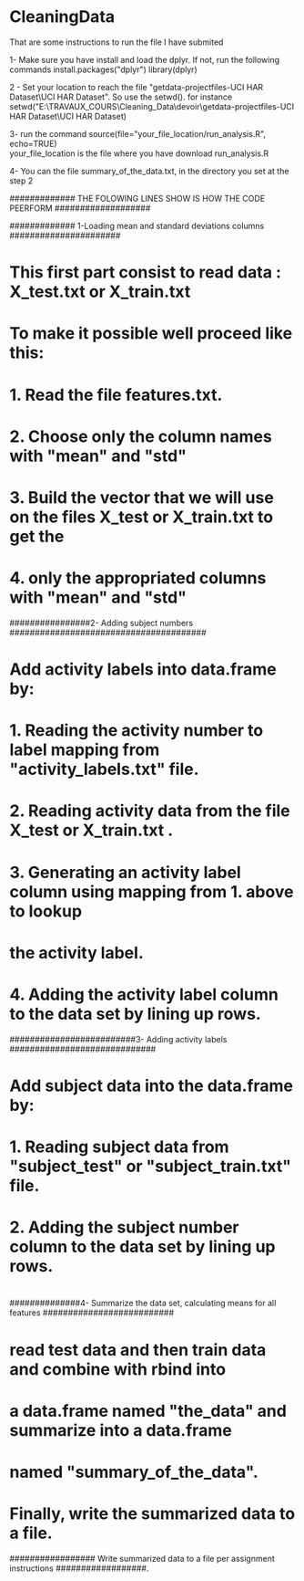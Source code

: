 

# CleaningData
That are some instructions to run the file I have submited

1- Make sure you have install and load the dplyr. If not, run the following commands
	install.packages("dplyr")
	library(dplyr)
	
2 - Set your location to reach the file "getdata-projectfiles-UCI HAR Dataset\\UCI HAR Dataset". 
	So use the setwd(). 
	for instance setwd("E:\\TRAVAUX_COURS\\Cleaning_Data\\devoir\\getdata-projectfiles-UCI HAR Dataset\\UCI HAR Dataset)
	
3- run the command
  source(file="your_file_location/run_analysis.R", echo=TRUE)  
  your_file_location  is the file where you have download run_analysis.R
  
4- You can the file summary_of_the_data.txt, in the directory you set at the step 2 

############# THE FOLOWING LINES SHOW IS HOW THE CODE PEERFORM ###################

############# 1-Loading mean and standard deviations columns ######################
#
# This first part consist to read data :  X_test.txt  or X_train.txt  
# To make it possible well proceed like this:
# 1.  Read the file features.txt.
# 2. Choose  only the column names with  "mean" and "std"
# 3. Build the vector that we will use  on the files  X_test or X_train.txt  to get the 
# 4. only the appropriated columns with  "mean" and "std"
  

################2- Adding subject numbers #######################################
#
# Add activity labels into data.frame by:
# 1.  Reading the activity number to label mapping from "activity_labels.txt" file.
# 2.  Reading activity data from the file X_test or X_train.txt .
# 3.  Generating an activity label column using mapping from 1. above to lookup 
#     the activity label.
# 4.  Adding the activity label column to the data set by lining up rows.

#########################3- Adding activity labels #############################
#
# Add subject data into the data.frame by:
# 1.  Reading subject data from "subject_test" or "subject_train.txt" file.
# 2.  Adding the subject number column to the data set by lining up rows.
#

##############4-  Summarize the data set, calculating means for all features ##########################
#
# read test data and then train data and combine with rbind into
# a data.frame named "the_data" and summarize into a data.frame
# named "summary_of_the_data".
#
# Finally, write the summarized data to a file.

################# Write summarized data to a file per assignment instructions ##################.
